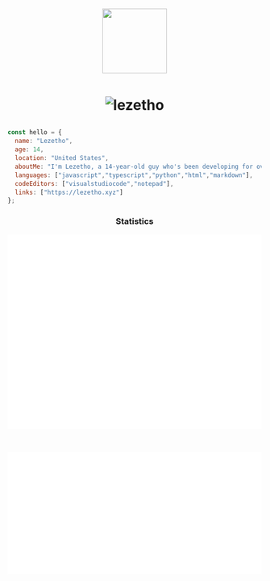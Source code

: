 # <p align=center> <img src="https://i.imgur.com/7GF2qrW.png" width=128 height=128></p>
# <p align=center> <img src="https://komarev.com/ghpvc/?username=lezetho&label=Views&color=aec6cf&style=flat" alt="lezetho" /> </p>

```javascript
const hello = {
  name: "Lezetho",
  age: 14,
  location: "United States",
  aboutMe: "I'm Lezetho, a 14-year-old guy who's been developing for over 6 years. I mainly code things including Discord Bots and websites; however, I'm currently learning PHP to expand my knowledge and develop plugins with blueprint.zip.",
  languages: ["javascript","typescript","python","html","markdown"],
  codeEditors: ["visualstudiocode","notepad"],
  links: ["https://lezetho.xyz"]
};
```

### <p align=center> Statistics </p>

<p align=center><img align=center src="./github-metrics.svg" alt="Github Metrics" /></p><br>
<p align=center><img align=center src="./wakatime-metrics.svg" alt="Wakatime Metrics" /></p>
